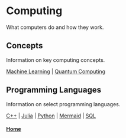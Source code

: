# Computing
What computers do and how they work.

## Concepts
Information on key computing concepts.

[Machine Learning](concepts/machine_learning/README.md) | [Quantum Computing](concepts/quantum_computing/README.md)

## Programming Languages
Information on select programming languages.

[C++](languages/cpp/README.md) | [Julia](languages/julia/README.md) | [Python](languages/python/README.md) | [Mermaid](languages/mermaid/README.md) | [SQL](languages/sql/README.md)

#### [Home](../README.md)
